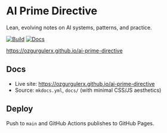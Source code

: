 # AI Prime Directive

Lean, evolving notes on AI systems, patterns, and practice.

[![Build](https://github.com/ozgurgulerx/ai-prime-directive/actions/workflows/deploy-docs.yml/badge.svg)](https://github.com/ozgurgulerx/ai-prime-directive/actions)
[![Docs](https://img.shields.io/badge/docs-GitHub%20Pages-0A66C2)](https://ozgurgulerx.github.io/ai-prime-directive)

https://ozgurgulerx.github.io/ai-prime-directive

## Docs

- Live site: https://ozgurgulerx.github.io/ai-prime-directive
- Source: `mkdocs.yml`, `docs/` (with minimal CSS/JS aesthetics)

## Deploy

Push to `main` and GitHub Actions publishes to GitHub Pages.
